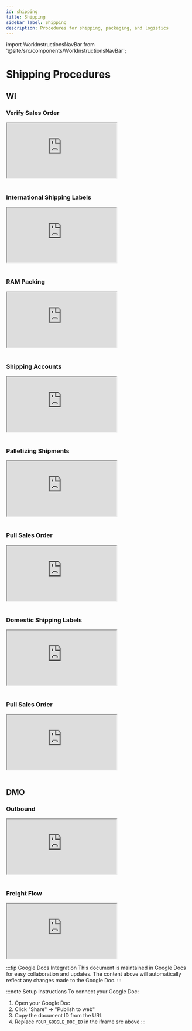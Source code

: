 ```yaml
---
id: shipping
title: Shipping
sidebar_label: Shipping
description: Procedures for shipping, packaging, and logistics
---
```

import WorkInstructionsNavBar from '@site/src/components/WorkInstructionsNavBar';

<WorkInstructionsNavBar />

# Shipping Procedures

## WI

### Verify Sales Order
<iframe src="https://docs.google.com/document/d/e/2PACX-1vRzR9YqrzDNSGcwLr502sgNFK9kO_vQw5VqoC5wYYyqVqlEEYkbu4FOtGZ3XVzJ21uZP2oI6jRSjG1V/pub?embedded=true" style={{width: '100%', height: '800px', border: 'none'}}></iframe>

<br />
<br />

### International Shipping Labels
<iframe src="https://docs.google.com/document/d/e/2PACX-1vRYoVck8ytgRKyek2aic1ekY88eNULOb9P_VSGG_j15g-w_w5lbZ68Zs4YlMUpFTlUtk2t7_fIL84km/pub?embedded=true" style={{width: '100%', height: '800px', border: 'none'}}></iframe>

<br />
<br />

### RAM Packing
<iframe src="https://docs.google.com/document/d/e/2PACX-1vTt9j2QM-SvoMXNTIfOepW8ej_BhiaROwG3OO3rqAo9J7epTZC9kqZ6LmKVnBdrrAo6tThUfsf0amDy/pub?embedded=true" style={{width: '100%', height: '800px', border: 'none'}}></iframe>

<br />
<br />

### Shipping Accounts
<iframe src="https://docs.google.com/document/d/e/2PACX-1vTXlhn2iV_9Oxl062z5SfZAu0rOV79y9yW9WwJD5BLnjiNX15ivW0VDYWiu7DI504kVMfcvMNdtLs_C/pub?embedded=true" style={{width: '100%', height: '800px', border: 'none'}}></iframe>

<br />
<br />

### Palletizing Shipments
<iframe src="https://docs.google.com/document/d/e/2PACX-1vQxGYoahIL7k-OrmCmUU4A29R2kY0TkojZ1WcmUiYCJTLrRcSuPyPZsYpj3hUjugVMUMmohQ0-R9eTA/pub?embedded=true" style={{width: '100%', height: '800px', border: 'none'}}></iframe>

<br />
<br />

### Pull Sales Order
<iframe src="https://docs.google.com/document/d/e/2PACX-1vQtIW_OmE28aNGheJvitj02-tyb7sIsUoGy0RqeBZN0RbPb_ifgKyUCm9v5idbk8Cs1JinF-lcHkckV/pub?embedded=true" style={{width: '100%', height: '800px', border: 'none'}}></iframe>

<br />
<br />

### Domestic Shipping Labels
<iframe src="https://docs.google.com/document/d/e/2PACX-1vRWaD0RA4E-8IvQl-Tc-apz8Heid8lUWJHLuZrWP-9SANx5Jp2k9kk1rlckshvonX0AchIGgq3-AIOq/pub?embedded=true" style={{width: '100%', height: '800px', border: 'none'}}></iframe>

<br />
<br />

### Pull Sales Order
<iframe src="https://docs.google.com/document/d/e/2PACX-1vRW79MZA1ZGok8DbbXeqbuLJ6hLNUU-zNtoPMy2mzVCMtXsWdjD9W_5sSiPaEe91ePratKnHSga_zrs/pub?embedded=true" style={{width: '100%', height: '800px', border: 'none'}}></iframe>

<br />
<br />

## DMO

### Outbound
<iframe src="https://docs.google.com/document/d/e/2PACX-1vTV1XUup5OLNt6Y_xaawCZ32bYh_0tV64_-7QrMOmBbZU7R_sjbZhG8_5zq9-A0h6365c17pKnEz05C/pub?embedded=true" style={{width: '100%', height: '800px', border: 'none'}}></iframe>

<br />
<br />

### Freight Flow
<iframe src="https://docs.google.com/document/d/e/2PACX-1vQkpugMM6ttUdK4klz16jRrQvwKF_tkA-ltaOr6Jdvdcg_x-YMsr3Z5JZQNSzJbeftNGW4Oatf8cfIc/pub?embedded=true" style={{width: '100%', height: '800px', border: 'none'}}></iframe>

:::tip Google Docs Integration
This document is maintained in Google Docs for easy collaboration and updates. The content above will automatically reflect any changes made to the Google Doc.
:::

:::note Setup Instructions
To connect your Google Doc:
1. Open your Google Doc
2. Click "Share" → "Publish to web"
3. Copy the document ID from the URL
4. Replace `YOUR_GOOGLE_DOC_ID` in the iframe src above
:::
